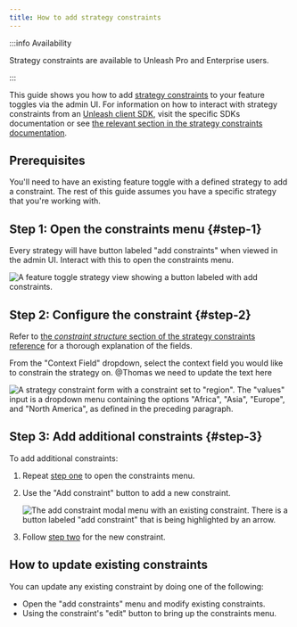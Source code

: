 ```yaml
---
title: How to add strategy constraints
---
```


:::info Availability 

Strategy constraints are available to Unleash Pro and Enterprise users. 

:::

This guide shows you how to add [strategy constraints](../advanced/strategy-constraints.md) to your feature toggles via the admin UI. For information on how to interact with strategy constraints from an [Unleash client SDK](../sdks/index.md), visit the specific SDKs documentation or see [the relevant section in the strategy constraints documentation](../advanced/strategy-constraints.md#sdks 'strategy constraints documentation, section on interacting with constraints from client SDKs').

## Prerequisites

You'll need to have an existing feature toggle with a defined strategy to add a constraint. The rest of this guide assumes you have a specific strategy that you're working with.

## Step 1: Open the constraints menu {#step-1}

Every strategy will have button labeled "add constraints" when viewed in the admin UI. Interact with this to open the constraints menu.

![A feature toggle strategy view showing a button labeled with add constraints.](/img/add-constraint.png)

## Step 2: Configure the constraint {#step-2}

Refer to [the _constraint structure_ section of the strategy constraints reference](../advanced/strategy-constraints.md#constraint-structure) for a thorough explanation of the fields.

From the "Context Field" dropdown, select the context field you would like to constrain the strategy on. @Thomas we need to update the text here

![A strategy constraint form with a constraint set to "region". The "values" input is a dropdown menu containing the options "Africa", "Asia", "Europe", and "North America", as defined in the preceding paragraph.](/img/constraints-add-to-strategy.png)

## Step 3: Add additional constraints {#step-3}

To add additional constraints:

1. Repeat [step one](#step-1 'step 1: open the constraints menu') to open the constraints menu.
2. Use the "Add constraint" button to add a new constraint.

   ![The add constraint modal menu with an existing constraint. There is a button labeled "add constraint" that is being highlighted by an arrow.](/img/constraints-add-additional.png)

3. Follow [step two](#step-2 'step 2: configure the constraint') for the new constraint.

## How to update existing constraints

You can update any existing constraint by doing one of the following:

- Open the "add constraints" menu and modify existing constraints.
- Using the constraint's "edit" button to bring up the constraints menu.
